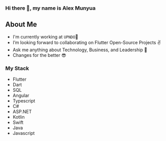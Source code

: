 
### <p align="left"> Hi there 👋, my name is Alex Munyua </p>


  ## About Me 
  - I'm currently working at `UPNDO`🚀
  - I’m looking forward to collaborating on Flutter Open-Source Projects ✌
  - Ask me anything about Technology, Business, and Leadership 💬 
  - Changes for the better 😎

 ### My Stack
 - Flutter
 - Dart
 - SQL
 - Angular
 - Typescript
 - C#
 - ASP.NET
 - Kotlin
 - Swift
 - Java
 - Javascript
